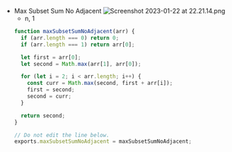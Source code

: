 - Max Subset Sum No Adjacent
  ![Screenshot 2023-01-22 at 22.21.14.png](https://s3-us-west-2.amazonaws.com/secure.notion-static.com/f08dd54a-1c66-4273-8536-f46d6f2b5bb3/Screenshot_2023-01-22_at_22.21.14.png)
  - n, 1
  ```jsx
  function maxSubsetSumNoAdjacent(arr) {
    if (arr.length === 0) return 0;
    if (arr.length === 1) return arr[0];

    let first = arr[0];
    let second = Math.max(arr[1], arr[0]);

    for (let i = 2; i < arr.length; i++) {
      const curr = Math.max(second, first + arr[i]);
      first = second;
      second = curr;
    }

    return second;
  }

  // Do not edit the line below.
  exports.maxSubsetSumNoAdjacent = maxSubsetSumNoAdjacent;
  ```
